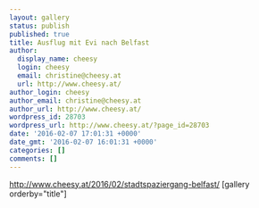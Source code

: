 ```yaml
---
layout: gallery
status: publish
published: true
title: Ausflug mit Evi nach Belfast
author:
  display_name: cheesy
  login: cheesy
  email: christine@cheesy.at
  url: http://www.cheesy.at/
author_login: cheesy
author_email: christine@cheesy.at
author_url: http://www.cheesy.at/
wordpress_id: 28703
wordpress_url: http://www.cheesy.at/?page_id=28703
date: '2016-02-07 17:01:31 +0000'
date_gmt: '2016-02-07 16:01:31 +0000'
categories: []
comments: []
---
```

http://www.cheesy.at/2016/02/stadtspaziergang-belfast/
[gallery orderby="title"]
